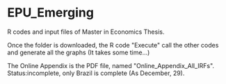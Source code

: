 # EPU_Emerging
R codes and input files of Master in Economics Thesis.

Once the folder is downloaded, the R code "Execute" call the other codes and generate all the graphs (It takes some time...)

The Online Appendix is the PDF file, named "Online_Appendix_All_IRFs". Status:incomplete, only Brazil is complete (As December, 29).
